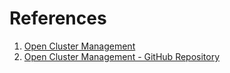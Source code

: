 # References

1. [Open Cluster Management](https://open-cluster-management.io/)
2. [Open Cluster Management - GitHub Repository](https://github.com/open-cluster-management-io/ocm)